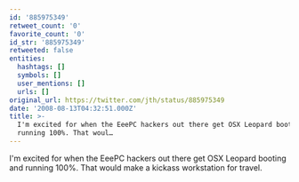 ```yaml
---
id: '885975349'
retweet_count: '0'
favorite_count: '0'
id_str: '885975349'
retweeted: false
entities:
  hashtags: []
  symbols: []
  user_mentions: []
  urls: []
original_url: https://twitter.com/jth/status/885975349
date: '2008-08-13T04:32:51.000Z'
title: >-
  I'm excited for when the EeePC hackers out there get OSX Leopard booting and
  running 100%. That woul…
---
```


I'm excited for when the EeePC hackers out there get OSX Leopard booting and running 100%. That would make a kickass workstation for travel.